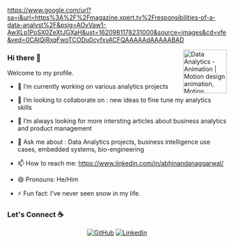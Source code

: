https://www.google.com/url?sa=i&url=https%3A%2F%2Fmagazine.xpert.tv%2Fresponsibilities-of-a-data-analyst%2F&psig=AOvVaw1-AwXLp1PoSX0ZeXtJGXaH&ust=1620981178231000&source=images&cd=vfe&ved=0CAIQjRxqFwoTCODu0cyfxvACFQAAAAAdAAAAABAD


<img align ="right" width = "400" alt="Data Analytics - Animation | Motion design animation, Motion graphics  design, Analytics design" class="n3VNCb" src="https://magazine.xpert.tv/wp-content/uploads/2020/07/giphy-25.gif" data-noaft="1" jsname="HiaYvf" jsaction="load:XAeZkd;" style="width: 100px; height: 100px; margin: 0px;">

### Hi there 👋

Welcome to my profile.

- 🔭 I’m currently working on various analytics projects 

- 👯 I’m looking to collaborate on : new ideas to fine tune my analytics skills

- 🤔 I’m always looking for more intersting articles about business analytics and product management

- 💬 Ask me about : Data Analytics projects, business intelligence use cases, embedded systems, bio-engineering

- 📫 How to reach me: https://www.linkedin.com/in/abhinandanaggarwal/

- 😄 Pronouns: He/Him

- ⚡ Fun fact: I've never seen snow in my life.

### Let's Connect :coffee:
<p align="center">
	<a href="https://github.com/sisodiya2421"><img src="https://img.icons8.com/bubbles/50/000000/github.png" alt="GitHub"/></a>
	<a href="https://www.linkedin.com/in/abhinandanaggarwal/"><img src="https://img.icons8.com/bubbles/50/000000/linkedin.png" alt="LinkedIn"/></a>
</p>

